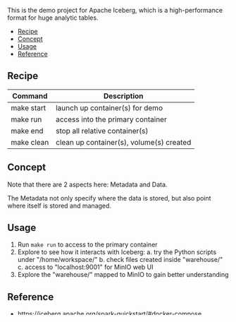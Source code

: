 
This is the demo project for Apache Iceberg, which is a high-performance format for
huge analytic tables.

- [Recipe](#recipe)
- [Concept](#concept)
- [Usage](#usage)
- [Reference](#reference)


## Recipe
| Command    | Description                              |
|------------|------------------------------------------|
| make start | launch up container(s) for demo          |
| make run   | access into the primary container        |
| make end   | stop all relative container(s)           |
| make clean | clean up container(s), volume(s) created |


## Concept
Note that there are 2 aspects here: Metadata and Data.

The Metadata not only specify where the data is stored, but also point where itself
is stored and managed.


## Usage
1. Run `make run` to access to the primary container
2. Explore to see how it interacts with Iceberg:
   a. try the Python scripts under "/home/workspace/"
   b. check files created inside "warehouse/"
   c. access to "localhost:9001" for MinIO web UI
3. Explore the "warehouse/" mapped to MinIO to gain better understanding


## Reference
- https://iceberg.apache.org/spark-quickstart/#docker-compose

